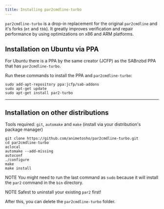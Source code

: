 ```yaml
---
title: Installing par2cmdline-turbo
---
```


`par2cmdline-turbo` is a drop-in replacement for the original `par2cmdline` and it's forks (`mt` and `tbb`). 
It greatly improves verification and repair performance by using optimizations on x86 and ARM platforms.

## Installation on Ubuntu via PPA

For Ubuntu there is a PPA by the same creator (JCFP) as the SABnzbd PPA that has `par2cmdline-turbo`.

Run these commands to install the PPA and `par2cmdline-turbo`:

```
sudo add-apt-repository ppa:jcfp/sab-addons
sudo apt-get update
sudo apt-get install par2-turbo
```

-------------------

## Installation on other distributions

Tools required: `git`, `automake` and `make` (install via your distribution's package manager)

```
git clone https://github.com/animetosho/par2cmdline-turbo.git
cd par2cmdline-turbo
aclocal
automake --add-missing
autoconf
./configure
make
make install
```
<span class="label label-warning">NOTE</span> You might need to run the last command as `sudo` because it will install the `par2` command in the `bin` directory.

<span class="label label-warning">NOTE</span> Safest to uninstall your existing `par2` first!

After this, you can delete the `par2cmdline-turbo` folder.
